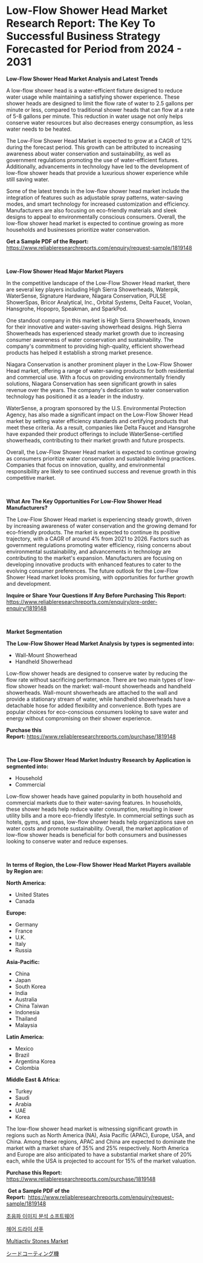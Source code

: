 <p><h1>Low-Flow Shower Head Market Research Report: The Key To Successful Business Strategy Forecasted for Period from 2024 - 2031</h1></p><p><strong>Low-Flow Shower Head Market Analysis and Latest Trends</strong></p>
<p><p>A low-flow shower head is a water-efficient fixture designed to reduce water usage while maintaining a satisfying shower experience. These shower heads are designed to limit the flow rate of water to 2.5 gallons per minute or less, compared to traditional shower heads that can flow at a rate of 5-8 gallons per minute. This reduction in water usage not only helps conserve water resources but also decreases energy consumption, as less water needs to be heated.</p><p>The Low-Flow Shower Head Market is expected to grow at a CAGR of 12% during the forecast period. This growth can be attributed to increasing awareness about water conservation and sustainability, as well as government regulations promoting the use of water-efficient fixtures. Additionally, advancements in technology have led to the development of low-flow shower heads that provide a luxurious shower experience while still saving water.</p><p>Some of the latest trends in the low-flow shower head market include the integration of features such as adjustable spray patterns, water-saving modes, and smart technology for increased customization and efficiency. Manufacturers are also focusing on eco-friendly materials and sleek designs to appeal to environmentally conscious consumers. Overall, the low-flow shower head market is expected to continue growing as more households and businesses prioritize water conservation.</p></p>
<p><strong>Get a Sample PDF of the Report:&nbsp;</strong> <a href="https://www.reliableresearchreports.com/enquiry/request-sample/1819148">https://www.reliableresearchreports.com/enquiry/request-sample/1819148</a></p>
<p>&nbsp;</p>
<p><strong>Low-Flow Shower Head Major Market Players</strong></p>
<p><p>In the competitive landscape of the Low-Flow Shower Head market, there are several key players including High Sierra Showerheads, Waterpik, WaterSense, Signature Hardware, Niagara Conservation, PULSE ShowerSpas, Bricor Analytical, Inc., Orbital Systems, Delta Faucet, Voolan, Hansgrohe, Hopopro, Speakman, and SparkPod.</p><p>One standout company in this market is High Sierra Showerheads, known for their innovative and water-saving showerhead designs. High Sierra Showerheads has experienced steady market growth due to increasing consumer awareness of water conservation and sustainability. The company's commitment to providing high-quality, efficient showerhead products has helped it establish a strong market presence.</p><p>Niagara Conservation is another prominent player in the Low-Flow Shower Head market, offering a range of water-saving products for both residential and commercial use. With a focus on providing environmentally friendly solutions, Niagara Conservation has seen significant growth in sales revenue over the years. The company's dedication to water conservation technology has positioned it as a leader in the industry.</p><p>WaterSense, a program sponsored by the U.S. Environmental Protection Agency, has also made a significant impact on the Low-Flow Shower Head market by setting water efficiency standards and certifying products that meet these criteria. As a result, companies like Delta Faucet and Hansgrohe have expanded their product offerings to include WaterSense-certified showerheads, contributing to their market growth and future prospects.</p><p>Overall, the Low-Flow Shower Head market is expected to continue growing as consumers prioritize water conservation and sustainable living practices. Companies that focus on innovation, quality, and environmental responsibility are likely to see continued success and revenue growth in this competitive market.</p></p>
<p>&nbsp;</p>
<p><strong>What Are The Key Opportunities For Low-Flow Shower Head Manufacturers?</strong></p>
<p><p>The Low-Flow Shower Head market is experiencing steady growth, driven by increasing awareness of water conservation and the growing demand for eco-friendly products. The market is expected to continue its positive trajectory, with a CAGR of around 4% from 2021 to 2026. Factors such as government regulations promoting water efficiency, rising concerns about environmental sustainability, and advancements in technology are contributing to the market's expansion. Manufacturers are focusing on developing innovative products with enhanced features to cater to the evolving consumer preferences. The future outlook for the Low-Flow Shower Head market looks promising, with opportunities for further growth and development.</p></p>
<p><strong>Inquire or Share Your Questions If Any Before Purchasing This Report:</strong> <a href="https://www.reliableresearchreports.com/enquiry/pre-order-enquiry/1819148">https://www.reliableresearchreports.com/enquiry/pre-order-enquiry/1819148</a></p>
<p>&nbsp;</p>
<p><strong>Market Segmentation</strong></p>
<p><strong>The Low-Flow Shower Head Market Analysis by types is segmented into:</strong></p>
<p><ul><li>Wall-Mount Showerhead</li><li>Handheld Showerhead</li></ul></p>
<p><p>Low-flow shower heads are designed to conserve water by reducing the flow rate without sacrificing performance. There are two main types of low-flow shower heads on the market: wall-mount showerheads and handheld showerheads. Wall-mount showerheads are attached to the wall and provide a stationary stream of water, while handheld showerheads have a detachable hose for added flexibility and convenience. Both types are popular choices for eco-conscious consumers looking to save water and energy without compromising on their shower experience.</p></p>
<p><strong>Purchase this Report:&nbsp;</strong><a href="https://www.reliableresearchreports.com/purchase/1819148">https://www.reliableresearchreports.com/purchase/1819148</a></p>
<p>&nbsp;</p>
<p><strong>The Low-Flow Shower Head Market Industry Research by Application is segmented into:</strong></p>
<p><ul><li>Household</li><li>Commercial</li></ul></p>
<p><p>Low-flow shower heads have gained popularity in both household and commercial markets due to their water-saving features. In households, these shower heads help reduce water consumption, resulting in lower utility bills and a more eco-friendly lifestyle. In commercial settings such as hotels, gyms, and spas, low-flow shower heads help organizations save on water costs and promote sustainability. Overall, the market application of low-flow shower heads is beneficial for both consumers and businesses looking to conserve water and reduce expenses.</p></p>
<p>&nbsp;</p>
<p><strong>In terms of Region, the Low-Flow Shower Head Market Players available by Region are:</strong></p>
<p>
    <p> <strong> North America: </strong>
        <ul>
            <li>United States</li>
            <li>Canada</li>
        </ul>
        </p> 
    <p> <strong> Europe: </strong>
        <ul>
            <li>Germany</li>
            <li>France</li>
            <li>U.K.</li>
            <li>Italy</li>
            <li>Russia</li>
        </ul>
        </p> 
    <p> <strong> Asia-Pacific: </strong>
        <ul>
            <li>China</li>
            <li>Japan</li>
            <li>South Korea</li>
            <li>India</li>
            <li>Australia</li>
            <li>China Taiwan</li>
            <li>Indonesia</li>
            <li>Thailand</li>
            <li>Malaysia</li>
        </ul>
        </p> 
    <p> <strong> Latin America: </strong>
        <ul>
            <li>Mexico</li>
            <li>Brazil</li>
            <li>Argentina Korea</li>
            <li>Colombia</li>
        </ul>
        </p> 
    <p> <strong> Middle East & Africa: </strong>
        <ul>
            <li>Turkey</li>
            <li>Saudi</li>
            <li>Arabia</li>
            <li>UAE</li>
            <li>Korea</li>
        </ul>
    </p>
    </p>
<p><p>The low-flow shower head market is witnessing significant growth in regions such as North America (NA), Asia Pacific (APAC), Europe, USA, and China. Among these regions, APAC and China are expected to dominate the market with a market share of 35% and 25% respectively. North America and Europe are also anticipated to have a substantial market share of 20% each, while the USA is projected to account for 15% of the market valuation.</p></p>
<p><strong>Purchase this Report: </strong><a href="https://www.reliableresearchreports.com/purchase/1819148">https://www.reliableresearchreports.com/purchase/1819148</a></p>
<p>&nbsp;<strong>Get a Sample PDF of the Report:&nbsp;&nbsp;</strong><a href="https://www.reliableresearchreports.com/enquiry/request-sample/1819148">https://www.reliableresearchreports.com/enquiry/request-sample/1819148</a></p>
<p><strong></strong></p>
<p><p><a href="https://github.com/Tristiarton768456/Market-Research-Report-List-1/blob/main/36788846297.md">초음파 이미지 분석 소프트웨어</a></p><p><a href="https://github.com/vsoq0zknh59/Market-Research-Report-List-1/blob/main/19890966296.md">헤어 드라이 샴푸</a></p><p><a href="https://github.com/Whitneyboyettebo9kiw7yr13/Market-Research-Report-List-1/blob/main/multiactiv-stones-market.md">Multiactiv Stones Market</a></p><p><a href="https://github.com/ReyesKohler20231/Market-Research-Report-List-1/blob/main/85010707378.md">シードコーティング機</a></p></p>